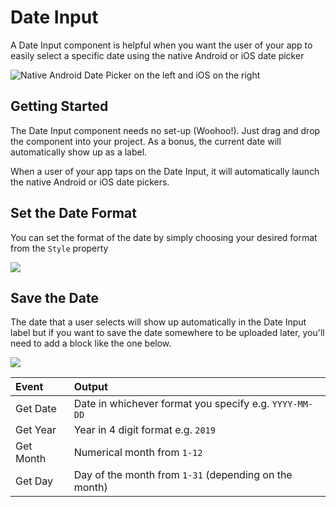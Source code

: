 # Date Input

A Date Input component is helpful when you want the user of your app to easily select a specific date using the native Android or iOS date picker

![Native Android Date Picker on the left and iOS on the right](.gitbook/assets/thunkable-docs-exhibits-37.png)

## Getting Started 

The Date Input component needs no set-up \(Woohoo!\). Just drag and drop the component into your project. As a bonus, the current date will automatically show up as a label.

When a user of your app taps on the Date Input, it will automatically launch the native Android or iOS date pickers.

## Set the Date Format

You can set the format of the date by simply choosing your desired format from the `Style` property

![](.gitbook/assets/screen-shot-2019-09-04-at-5.14.19-pm.png)

## Save the Date

The date that a user selects will show up automatically in the Date Input label but if you want to save the date somewhere to be uploaded later, you'll need to add a block like the one below. 

![](.gitbook/assets/screen-shot-2019-09-04-at-4.40.53-pm.png)

| Event | Output |
| :--- | :--- |
| Get Date | Date in whichever format you specify e.g. `YYYY-MM-DD` |
| Get Year | Year in 4 digit format e.g. `2019` |
| Get Month | Numerical month from `1-12` |
| Get Day | Day of the month from `1-31` \(depending on the month\) |



